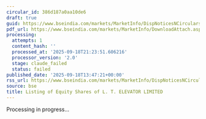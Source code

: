 ```yaml
---
circular_id: 386d187a0aa10de6
draft: true
guid: https://www.bseindia.com/markets/MarketInfo/DispNoticesNCirculars.aspx?Noticeid={B3872F6A-C621-4740-8CD1-01047C39ACFF}&noticeno=20250918-48&dt=09/18/2025&icount=48&totcount=63&flag=0
pdf_url: https://www.bseindia.com/markets/MarketInfo/DownloadAttach.aspx?id=20250918-48&attachedId=c34522ac-d755-431a-95c8-0ca6fe471b8d
processing:
  attempts: 1
  content_hash: ''
  processed_at: '2025-09-18T21:23:51.606216'
  processor_version: '2.0'
  stage: claude_failed
  status: failed
published_date: '2025-09-18T13:47:21+00:00'
rss_url: https://www.bseindia.com/markets/MarketInfo/DispNoticesNCirculars.aspx?Noticeid={B3872F6A-C621-4740-8CD1-01047C39ACFF}&noticeno=20250918-48&dt=09/18/2025&icount=48&totcount=63&flag=0
source: bse
title: Listing of Equity Shares of L. T. ELEVATOR LIMITED
---
```


Processing in progress...